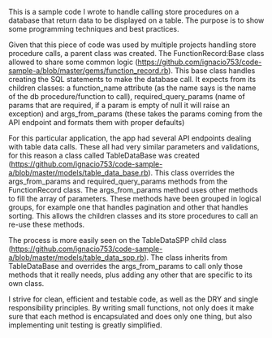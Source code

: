 
This is a sample code I wrote to handle calling store procedures on a database that return data to be displayed on a table.  The purpose is to show some programming techniques and best practices.

Given that this piece of code was used by multiple projects handling store procedure calls, a parent class was created. The FunctionRecord:Base class allowed to share some common logic (https://github.com/ignacio753/code-sample-a/blob/master/gems/function_record.rb).  This base class handles creating the SQL statements to make the database call.  It expects from its children classes: a function_name attribute (as the name says is the name of the db procedure/function to call), required_query_params (name of params that are required, if a param is empty of null it will raise an exception) and args_from_params (these takes the params coming from the API endpoint and formats them with proper defaults)

For this particular application, the app had several API endpoints dealing with table data calls.  These all had very similar parameters and validations, for this reason a class called TableDataBase was created (https://github.com/ignacio753/code-sample-a/blob/master/models/table_data_base.rb). This class overrides the args_from_params and required_query_params methods from the FunctionRecord class.  The args_from_params method uses other methods to fill the array of parameters. These methods have been grouped in logical groups, for example one that handles pagination and other that handles sorting.  This allows the children classes and its store procedures to call an re-use these methods.

The process is more easily seen on the TableDataSPP child class (https://github.com/ignacio753/code-sample-a/blob/master/models/table_data_spp.rb).  The class inherits from TableDataBase and overrides the args_from_params to call only those methods that it really needs, plus adding any other that are specific to its own class.

I strive for clean, efficient and testable code, as well as the DRY and single responsibility principles. By writing small functions, not only does it make sure that each method is encapsulated and does only one thing, but also implementing unit testing is greatly simplified.
